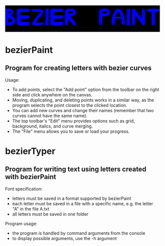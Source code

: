 ![](https://github.com/RafalLeja/bezierPaint/blob/main/showcase.png)

# bezierPaint

## Program for creating letters with bezier curves

Usage:
 * To add points, select the "Add point" option from the toolbar on the right side and click anywhere on the canvas.
 * Moving, duplicating, and deleting points works in a similar way, as the program selects the point closest to the clicked location.
 * You can add new curves and change their names (remember that two curves cannot have the same name).
 * The top toolbar's "Edit" menu provides options such as grid, background, italics, and curve merging.
 * The "File" menu allows you to save or load your progress.


# bezierTyper

## Program for writing text using letters created with bezierPaint

Font specification:
- letters must be saved in a format supported by bezierPaint
- each letter must be saved in a file with a specific name, e.g. the letter "A" in the file A.txt
- all letters must be saved in one folder

Program usage:
- the program is handled by command arguments from the console
- to display possible arguments, use the -h argument

